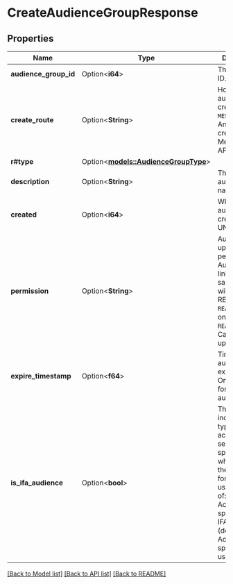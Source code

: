 # CreateAudienceGroupResponse

## Properties

Name | Type | Description | Notes
------------ | ------------- | ------------- | -------------
**audience_group_id** | Option<**i64**> | The audience ID. | [optional]
**create_route** | Option<**String**> | How the audience was created.  `MESSAGING_API`: An audience created with Messaging API.  | [optional]
**r#type** | Option<[**models::AudienceGroupType**](AudienceGroupType.md)> |  | [optional]
**description** | Option<**String**> | The audience's name. | [optional]
**created** | Option<**i64**> | When the audience was created (in UNIX time). | [optional]
**permission** | Option<**String**> | Audience's update permission. Audiences linked to the same channel will be READ_WRITE.  `READ`: Can use only. `READ_WRITE`: Can use and update.  | [optional]
**expire_timestamp** | Option<**f64**> | Time of audience expiration. Only returned for specific audiences.  | [optional]
**is_ifa_audience** | Option<**bool**> | The value indicating the type of account to be sent, as specified when creating the audience for uploading user IDs. One of:  `true`: Accounts are specified with IFAs. `false` (default): Accounts are specified with user IDs.  | [optional]

[[Back to Model list]](../README.md#documentation-for-models) [[Back to API list]](../README.md#documentation-for-api-endpoints) [[Back to README]](../README.md)


